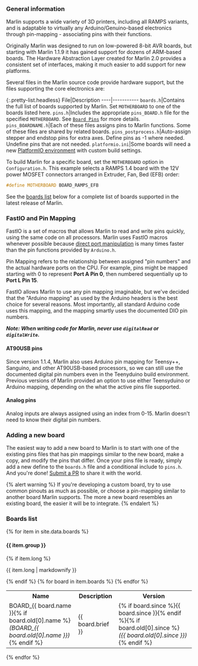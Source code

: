 <!--
	Display the boards from _data/boards.yml
-->
### General information

Marlin supports a wide variety of 3D printers, including all RAMPS variants, and is adaptable to virtually any Arduino/Genuino-based electronics through pin-mapping - associating pins with their functions.

Originally Marlin was designed to run on low-powered 8-bit AVR boards, but starting with Marlin 1.1.9 it has gained support for dozens of ARM-based boards. The Hardware Abstraction Layer created for Marlin 2.0 provides a consistent set of interfaces, making it much easier to add support for new platforms.

Several files in the Marlin source code provide hardware support, but the files supporting the core electronics are:

{:.pretty-list.headless}
File|Description
----|-----------
`boards.h`|Contains the full list of boards supported by Marlin. Set `MOTHERBOARD` to one of the boards listed here.
`pins.h`|Includes the appropriate `pins_BOARD.h` file for the specified `MOTHERBOARD`. See [`Board Pins`](/docs/hardware/pins.html) for more details.
`pins_BOARDNAME.h`|Each of these files assigns pins to Marlin functions. Some of these files are shared by related boards.
`pins_postprocess.h`|Auto-assign stepper and endstop pins for extra axes. Define pins as -1 where needed. Undefine pins that are not needed.
`platformio.ini`|Some boards will need a new [PlatformIO environment](//docs.platformio.org/en/latest/projectconf/) with custom build settings.

To build Marlin for a specific board, set the `MOTHERBOARD` option in `Configuration.h`. This example selects a RAMPS 1.4 board with the 12V power MOSFET connectors arranged in Extruder, Fan, Bed (EFB) order:

```cpp
#define MOTHERBOARD BOARD_RAMPS_EFB
```

See the [boards list](#board-list) below for a complete list of boards supported in the latest release of Marlin.

### FastIO and Pin Mapping

FastIO is a set of macros that allows Marlin to read and write pins quickly, using the same code on all processors. Marlin uses FastIO macros whenever possible because [direct port manipulation](//www.arduino.cc/en/Reference/PortManipulation) is many times faster than the pin functions provided by `Arduino.h`.

Pin Mapping refers to the relationship between assigned "pin numbers" and the actual hardware ports on the CPU. For example, pins might be mapped starting with 0 to represent **Port A Pin 0**, then numbered sequentially up to **Port L Pin 15**.

FastIO allows Marlin to use any pin mapping imaginable, but we've decided that the "Arduino mapping" as used by the Arduino headers is the best choice for several reasons. Most importantly, all standard Arduino code uses this mapping, and the mapping smartly uses the documented DIO pin numbers.

_**Note: When writing code for Marlin, never use `digitalRead` or `digitalWrite`.**_

#### AT90USB pins

Since version 1.1.4, Marlin also uses Arduino pin mapping for Teensy++, Sanguino, and other AT90USB-based processors, so we can still use the documented digital pin numbers even in the Teenyduino build environment. Previous versions of Marlin provided an option to use either Teensyduino or Arduino mapping, depending on the what the active pins file supported.

#### Analog pins

Analog inputs are always assigned using an index from 0-15. Marlin doesn't need to know their digital pin numbers.

### Adding a new board

The easiest way to add a new board to Marlin is to start with one of the existing pins files that has pin mappings similar to the new board, make a copy, and modify the pins that differ. Once your pins file is ready, simply add a new define to the `boards.h` file and a conditional include to `pins.h`. And you're done! [Submit a PR](/docs/development/getting_started_pull_requests.html) to share it with the world.

{% alert warning %}
If you're developing a custom board, try to use common pinouts as much as possible, or choose a pin-mapping similar to another board Marlin supports. The more a new board resembles an existing board, the easier it will be to integrate.
{% endalert %}

### Boards list

<div id="board-list">
{% for item in site.data.boards %}
<h4>{{ item.group }}</h4>
{% if item.long %}<p>{{ item.long | markdownify }}</p>{% endif %}
<table class="table table-condensed table-striped">
<tr><th>Name</th><th>Description</th><th>Version</th></tr>
{% for board in item.boards %}
<tr{% if board.class %} class="{{ board.class }}"{% endif %}><td>BOARD_{{ board.name }}{% if board.old[0].name %}<br/><em>(BOARD_{{ board.old[0].name }})</em>{% endif %}</td><td>{{ board.brief }}</td><td>{% if board.since %}{{ board.since }}{% endif %}{% if board.old[0].since %}<br/><em>({{ board.old[0].since }})</em>{% endif %}</td></tr>
{% endfor %}
</table>
{% endfor %}
</div>
